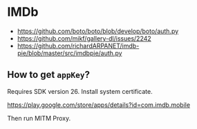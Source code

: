 # IMDb

- https://github.com/boto/boto/blob/develop/boto/auth.py
- https://github.com/mikf/gallery-dl/issues/2242
- https://github.com/richardARPANET/imdb-pie/blob/master/src/imdbpie/auth.py

## How to get `appKey`?

Requires SDK version 26. Install system certificate.

https://play.google.com/store/apps/details?id=com.imdb.mobile

Then run MITM Proxy.
